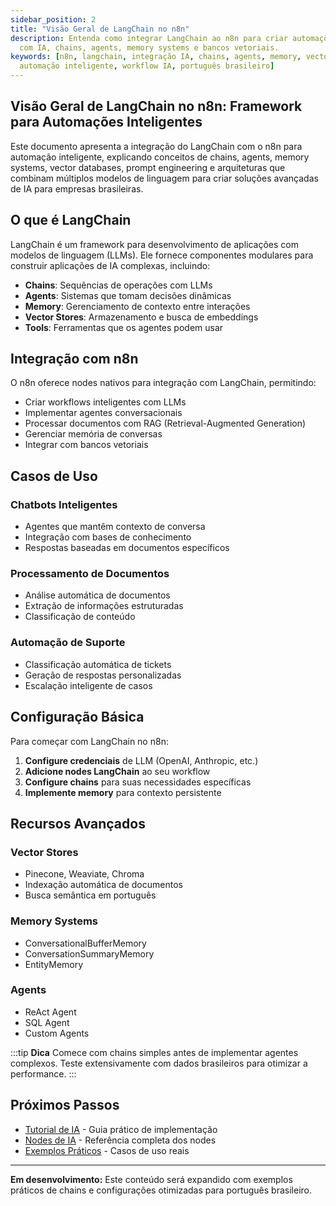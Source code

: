```yaml
---
sidebar_position: 2
title: "Visão Geral de LangChain no n8n"
description: Entenda como integrar LangChain ao n8n para criar automações inteligentes
  com IA, chains, agents, memory systems e bancos vetoriais.
keywords: [n8n, langchain, integração IA, chains, agents, memory, vector database,
  automação inteligente, workflow IA, português brasileiro]
---
```


## Visão Geral de LangChain no n8n: Framework para Automações Inteligentes

Este documento apresenta a integração do LangChain com o n8n para automação
inteligente, explicando conceitos de chains, agents, memory systems, vector
databases, prompt engineering e arquiteturas que combinam múltiplos modelos de
linguagem para criar soluções avançadas de IA para empresas brasileiras.

## O que é LangChain

LangChain é um framework para desenvolvimento de aplicações com modelos de
linguagem (LLMs). Ele fornece componentes modulares para construir aplicações de
IA complexas, incluindo:

- **Chains**: Sequências de operações com LLMs
- **Agents**: Sistemas que tomam decisões dinâmicas
- **Memory**: Gerenciamento de contexto entre interações
- **Vector Stores**: Armazenamento e busca de embeddings
- **Tools**: Ferramentas que os agentes podem usar

## Integração com n8n

O n8n oferece nodes nativos para integração com LangChain, permitindo:

- Criar workflows inteligentes com LLMs
- Implementar agentes conversacionais
- Processar documentos com RAG (Retrieval-Augmented Generation)
- Gerenciar memória de conversas
- Integrar com bancos vetoriais

## Casos de Uso

### Chatbots Inteligentes

- Agentes que mantêm contexto de conversa
- Integração com bases de conhecimento
- Respostas baseadas em documentos específicos

### Processamento de Documentos

- Análise automática de documentos
- Extração de informações estruturadas
- Classificação de conteúdo

### Automação de Suporte

- Classificação automática de tickets
- Geração de respostas personalizadas
- Escalação inteligente de casos

## Configuração Básica

Para começar com LangChain no n8n:

1. **Configure credenciais** de LLM (OpenAI, Anthropic, etc.)
2. **Adicione nodes LangChain** ao seu workflow
3. **Configure chains** para suas necessidades específicas
4. **Implemente memory** para contexto persistente

## Recursos Avançados

### Vector Stores

- Pinecone, Weaviate, Chroma
- Indexação automática de documentos
- Busca semântica em português

### Memory Systems

- ConversationalBufferMemory
- ConversationSummaryMemory
- EntityMemory

### Agents

- ReAct Agent
- SQL Agent
- Custom Agents

:::tip **Dica**
Comece com chains simples antes de implementar agentes complexos. Teste
extensivamente com dados brasileiros para otimizar a performance.
:::

## Próximos Passos

- [Tutorial de IA](./tutorial-ai/) - Guia prático de implementação
- [Nodes de IA](nodes-ia/workflow-tool.md) - Referência completa dos nodes
- [Exemplos Práticos](exemplos-casos/index.mdx) - Casos de uso reais

---

**Em desenvolvimento:** Este conteúdo será expandido com exemplos práticos de
chains e configurações otimizadas para português brasileiro.
